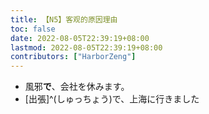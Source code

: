 ```yaml
---
title: 【N5】客观的原因理由
toc: false
date: 2022-08-05T22:39:19+08:00
lastmod: 2022-08-05T22:39:19+08:00
contributors: ["HarborZeng"]
---
```


- 風邪**で**、会社を休みます。
- [出張]^(しゅっちょう)で、上海に行きました


